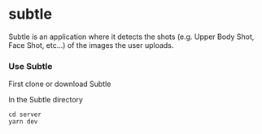 # subtle





Subtle is an application where it detects the shots (e.g. Upper Body Shot, Face Shot, etc...) of the images the user uploads.

### Use Subtle

First clone or download Subtle

In the Subtle directory
```
cd server
yarn dev

```

